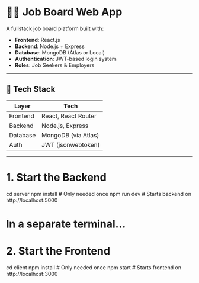 # 🧑‍💼 Job Board Web App

A fullstack job board platform built with:

- **Frontend**: React.js
- **Backend**: Node.js + Express
- **Database**: MongoDB (Atlas or Local)
- **Authentication**: JWT-based login system
- **Roles**: Job Seekers & Employers

---

## 🔧 Tech Stack

| Layer     | Tech               |
|-----------|--------------------|
| Frontend  | React, React Router |
| Backend   | Node.js, Express    |
| Database  | MongoDB (via Atlas) |
| Auth      | JWT (jsonwebtoken) |

---

# 1. Start the Backend
cd server
npm install       # Only needed once
npm run dev       # Starts backend on http://localhost:5000

# In a separate terminal...

# 2. Start the Frontend
cd client
npm install       # Only needed once
npm start         # Starts frontend on http://localhost:3000



